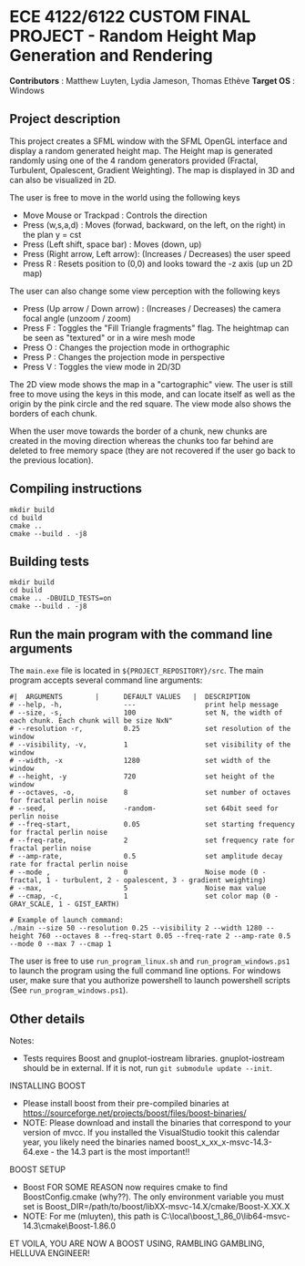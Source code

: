 # ECE 4122/6122 CUSTOM FINAL PROJECT - Random Height Map Generation and Rendering

**Contributors** : Matthew Luyten, Lydia Jameson, Thomas Ethève
**Target OS** : Windows

## Project description

This project creates a SFML window with the SFML OpenGL interface and display a random generated height map. The Height map is generated randomly using one of the 4 random generators provided (Fractal, Turbulent, Opalescent, Gradient Weighting). The map is displayed in 3D and can also be visualized in 2D.

The user is free to move in the world using the following keys
- Move Mouse or Trackpad         : Controls the direction
- Press (w,s,a,d)                : Moves (forwad, backward, on the left, on the right) in the plan y = cst 
- Press (Left shift, space bar)  : Moves (down, up)
- Press (Right arrow, Left arrow): (Increases / Decreases) the user speed
- Press R                        : Resets position to (0,0) and looks toward the -z axis (up un 2D map)

The user can also change some view perception with the following keys
- Press (Up arrow / Down arrow)  : (Increases / Decreases) the camera focal angle (unzoom / zoom)
- Press F                        : Toggles the "Fill Triangle fragments" flag. The heightmap can be seen as "textured" or in a wire mesh mode
- Press O                        : Changes the projection mode in orthographic
- Press P                        : Changes the projection mode in perspective
- Press V                        : Toggles the view mode in 2D/3D

The 2D view mode shows the map in a "cartographic" view. The user is still free to move using the keys in this mode, and can locate itself as well as the origin by the pink circle and the red square. The view mode also shows the borders of each chunk.

When the user move towards the border of a chunk, new chunks are created in the moving direction whereas the chunks too far behind are deleted to free memory space (they are not recovered if the user go back to the previous location).

## Compiling instructions

```
mkdir build
cd build
cmake ..
cmake --build . -j8
```

## Building tests

```
mkdir build
cd build
cmake .. -DBUILD_TESTS=on
cmake --build . -j8
```

## Run the main program with the command line arguments

The ```main.exe``` file is located in ```${PROJECT_REPOSITORY}/src```. The main program accepts several command line arguments:

```
#|  ARGUMENTS        |      DEFAULT VALUES   |  DESCRIPTION
# --help, -h,               ---                 print help message
# --size, -s,               100                 set N, the width of each chunk. Each chunk will be size NxN"
# --resolution -r,          0.25                set resolution of the window
# --visibility, -v,         1                   set visibility of the window
# --width, -x               1280                set width of the window
# --height, -y              720                 set height of the window
# --octaves, -o,            8                   set number of octaves for fractal perlin noise
# --seed,                   -random-            set 64bit seed for perlin noise
# --freq-start,             0.05                set starting frequency for fractal perlin noise
# --freq-rate,              2                   set frequency rate for fractal perlin noise
# --amp-rate,               0.5                 set amplitude decay rate for fractal perlin noise
# --mode ,                  0                   Noise mode (0 - fractal, 1 - turbulent, 2 - opalescent, 3 - gradient weighting)
# --max,                    5                   Noise max value
# --cmap, -c,               1                   set color map (0 - GRAY_SCALE, 1 - GIST_EARTH)

# Example of launch command:
./main --size 50 --resolution 0.25 --visibility 2 --width 1280 --height 760 --octaves 8 --freq-start 0.05 --freq-rate 2 --amp-rate 0.5 --mode 0 --max 7 --cmap 1
```
The user is free to use ```run_program_linux.sh``` and   ```run_program_windows.ps1```  to launch the program using the full command line options. For windows user, make sure that you authorize powershell to launch powershell scripts (See ```run_program_windows.ps1```).

## Other details

Notes:
   - Tests requires Boost and gnuplot-iostream libraries. gnuplot-iostream should be in external. If it is not, run `git submodule update --init`.

INSTALLING BOOST
   - Please install boost from their pre-compiled binaries at https://sourceforge.net/projects/boost/files/boost-binaries/
   - NOTE: Please download and install the binaries that correspond to your version of mvcc. If you installed the VisualStudio tookit this calendar year, you likely need the binaries named boost_x_xx_x-msvc-14.3-64.exe - the 14.3 part is the most important!!

BOOST SETUP
   - Boost FOR SOME REASON now requires cmake to find BoostConfig.cmake (why??). The only environment variable you must set is Boost_DIR=/path/to/boost/libXX-msvc-14.X/cmake/Boost-X.XX.X
   - NOTE: For me (mluyten), this path is C:\local\boost_1_86_0\lib64-msvc-14.3\cmake\Boost-1.86.0

ET VOILA, YOU ARE NOW A BOOST USING, RAMBLING GAMBLING, HELLUVA ENGINEER!
